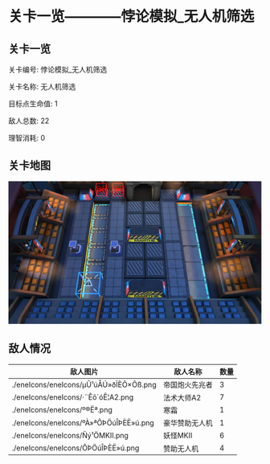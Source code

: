 # 关卡一览————悖论模拟_无人机筛选


## 关卡一览

关卡编号: 悖论模拟_无人机筛选

关卡名称: 无人机筛选

目标点生命值: 1

敌人总数: 22

理智消耗: 0


## 关卡地图
![悖论模拟_无人机筛选](./oprMap/悖论模拟_无人机筛选.png)

## 敌人情况

| 敌人图片 | 敌人名称 | 数量  |
|---------|-----|-----|
| ./eneIcons/eneIcons/µÛ¹úÅÚ»ðÏÈÕ×Õß.png| 帝国炮火先兆者  |   3  |
| ./eneIcons/eneIcons/·¨Êõ´óÊ¦A2.png| 法术大师A2  |   7  |
| ./eneIcons/eneIcons/º®Ëª.png| 寒霜  |   1  |
| ./eneIcons/eneIcons/ºÀ»ªÔÞÖúÎÞÈË»ú.png| 豪华赞助无人机  |   1  |
| ./eneIcons/eneIcons/Ñý¹ÖMKII.png| 妖怪MKII  |   6  |
| ./eneIcons/eneIcons/ÔÞÖúÎÞÈË»ú.png| 赞助无人机  |   4  |

